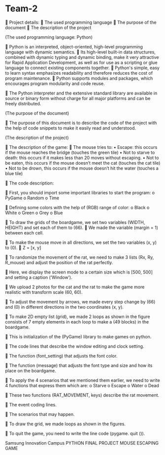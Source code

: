 # Team-2
 

	Project details:
	The used programming language
	The purpose of the document
	The description of the project




(The used programming language: Python)

	Python is an interpreted, object-oriented, high-level programming language with dynamic semantics. 
	Its high-level built-in data structures, combined with dynamic typing and dynamic binding, make it very attractive for Rapid Application Development, as well as for use as a scripting or glue language to connect existing components together.
	Python's simple, easy to learn syntax emphasizes readability and therefore reduces the cost of program maintenance. 
	Python supports modules and packages, which encourages program modularity and code reuse. 

	The Python interpreter and the extensive standard library are available in source or binary form without charge for all major platforms and can be freely distributed.



 







(The purpose of the document)

	The purpose of this document is to describe the code of the project with the help of code snippets to make it easily read and understood.


 



(The description of the project)

	The description of the game:
	The mouse tries to:
•	Escape: this occurs if the mouse reaches the bridge (touches the green tile)
•	Not to starve to death: this occurs if it makes less than 20 moves without escaping.
•	Not to be eaten, this occurs if the mouse doesn’t meet the cat (touches the cat tile)
•	Not to be drown, this occurs if the mouse doesn’t hit the water (touches a blue tile)
 
	The code description:
 

	First, you should import some important libraries to start the program:
o	PyGame
o	Random
o	Time 
 

	Defining some colors with the help of (RGB) range of color:
o	Black
o	White
o	Green
o	Grey
o	Blue
 

	To draw the grids of the boardgame, we set two variables (WIDTH, HEIGHT) and set each of them to (66).
	We made the variable (margin = 1) between each cell.

 

	To make the mouse move in all directions, we set the two variables (x, y) to (0).
	Z = [x, y]
 
	To randomize the movement of the rat, we need to make 3 lists (Rx, Ry, R_mouse) and adjust the position of the rat perfectly.
 
	Here, we display the screen mode to a certain size which is [500, 500] and setting a caption (‘Window’).
 
	We upload 2 photos for the cat and the rat to make the game more realistic with transform scale (60, 60).
      

 
	To adjust the movement by arrows, we made every step change by (66) and (0) in different directions in the two coordinates (x, y). 
 
	To make 2D empty list (grid), we made 2 loops as shown in the figure consists of 7 empty elements in each loop to make a (49 blocks) in the boardgame. 

 

	This is initialization of the (PyGame) library to make games on python.
 
	The code lines that describe the window editing and clock setting.
 
	The function (font_setting) that adjusts the font color.
 
	The function (message) that adjusts the font type and size and how its place on the boardgame.
 
	To apply the 4 scenarios that we mentioned them earlier, we need to write 4 functions that express them which are:
o	Starve
o	Escape
o	Water
o	Dead 
 
	These two functions (RAT_MOVEMENT, keys) describe the rat movement.
 
	The event coding lines.
 
 

	The scenarios that may happen. 
 
 
	To draw the grid, we made loops as shown in the figures.

 

	To quit the game, you need to write the line code (pygame. quit ()).














Samsung Innovation Campus
PYTHON
FINAL PROJECT
MOUSE ESCAPING GAME

 
